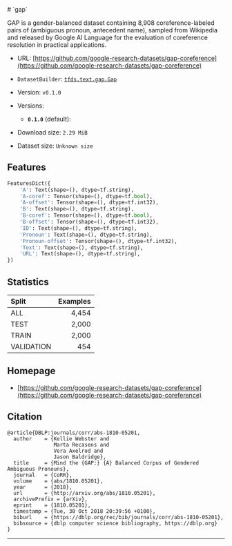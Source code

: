 <div itemscope itemtype="http://schema.org/Dataset">
  <div itemscope itemprop="includedInDataCatalog" itemtype="http://schema.org/DataCatalog">
    <meta itemprop="name" content="TensorFlow Datasets" />
  </div>
  <meta itemprop="name" content="gap" />
  <meta itemprop="description" content="&#10;GAP is a gender-balanced dataset containing 8,908 coreference-labeled pairs of &#10;(ambiguous pronoun, antecedent name), sampled from Wikipedia and released by &#10;Google AI Language for the evaluation of coreference resolution in practical &#10;applications.&#10;&#10;&#10;To use this dataset:&#10;&#10;```python&#10;import tensorflow_datasets as tfds&#10;&#10;ds = tfds.load(&#x27;gap&#x27;, split=&#x27;train&#x27;)&#10;for ex in ds.take(4):&#10;  print(ex)&#10;```&#10;&#10;See [the guide](https://www.tensorflow.org/datasets/overview) for more&#10;informations on [tensorflow_datasets](https://www.tensorflow.org/datasets).&#10;&#10;" />
  <meta itemprop="url" content="https://www.tensorflow.org/datasets/catalog/gap" />
  <meta itemprop="sameAs" content="https://github.com/google-research-datasets/gap-coreference" />
  <meta itemprop="citation" content="&#10;@article{DBLP:journals/corr/abs-1810-05201,&#10;  author    = {Kellie Webster and&#10;               Marta Recasens and&#10;               Vera Axelrod and&#10;               Jason Baldridge},&#10;  title     = {Mind the {GAP:} {A} Balanced Corpus of Gendered Ambiguous Pronouns},&#10;  journal   = {CoRR},&#10;  volume    = {abs/1810.05201},&#10;  year      = {2018},&#10;  url       = {http://arxiv.org/abs/1810.05201},&#10;  archivePrefix = {arXiv},&#10;  eprint    = {1810.05201},&#10;  timestamp = {Tue, 30 Oct 2018 20:39:56 +0100},&#10;  biburl    = {https://dblp.org/rec/bib/journals/corr/abs-1810-05201},&#10;  bibsource = {dblp computer science bibliography, https://dblp.org}&#10;}&#10;" />
</div>
# `gap`

GAP is a gender-balanced dataset containing 8,908 coreference-labeled pairs of
(ambiguous pronoun, antecedent name), sampled from Wikipedia and released by
Google AI Language for the evaluation of coreference resolution in practical
applications.

*   URL:
    [https://github.com/google-research-datasets/gap-coreference](https://github.com/google-research-datasets/gap-coreference)
*   `DatasetBuilder`:
    [`tfds.text.gap.Gap`](https://github.com/tensorflow/datasets/tree/master/tensorflow_datasets/text/gap.py)
*   Version: `v0.1.0`
*   Versions:

    *   **`0.1.0`** (default):

*   Download size: `2.29 MiB`

*   Dataset size: `Unknown size`

## Features
```python
FeaturesDict({
    'A': Text(shape=(), dtype=tf.string),
    'A-coref': Tensor(shape=(), dtype=tf.bool),
    'A-offset': Tensor(shape=(), dtype=tf.int32),
    'B': Text(shape=(), dtype=tf.string),
    'B-coref': Tensor(shape=(), dtype=tf.bool),
    'B-offset': Tensor(shape=(), dtype=tf.int32),
    'ID': Text(shape=(), dtype=tf.string),
    'Pronoun': Text(shape=(), dtype=tf.string),
    'Pronoun-offset': Tensor(shape=(), dtype=tf.int32),
    'Text': Text(shape=(), dtype=tf.string),
    'URL': Text(shape=(), dtype=tf.string),
})
```

## Statistics

Split      | Examples
:--------- | -------:
ALL        | 4,454
TEST       | 2,000
TRAIN      | 2,000
VALIDATION | 454

## Homepage

*   [https://github.com/google-research-datasets/gap-coreference](https://github.com/google-research-datasets/gap-coreference)

## Citation
```
@article{DBLP:journals/corr/abs-1810-05201,
  author    = {Kellie Webster and
               Marta Recasens and
               Vera Axelrod and
               Jason Baldridge},
  title     = {Mind the {GAP:} {A} Balanced Corpus of Gendered Ambiguous Pronouns},
  journal   = {CoRR},
  volume    = {abs/1810.05201},
  year      = {2018},
  url       = {http://arxiv.org/abs/1810.05201},
  archivePrefix = {arXiv},
  eprint    = {1810.05201},
  timestamp = {Tue, 30 Oct 2018 20:39:56 +0100},
  biburl    = {https://dblp.org/rec/bib/journals/corr/abs-1810-05201},
  bibsource = {dblp computer science bibliography, https://dblp.org}
}
```

--------------------------------------------------------------------------------
